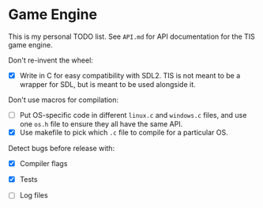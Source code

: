 # Game Engine

This is my personal TODO list.
See `API.md` for API documentation for the TIS game engine.

Don't re-invent the wheel:
- [x] Write in C for easy compatibility with SDL2.
TIS is not meant to be a wrapper for SDL, but is meant to be used alongside it.

Don't use macros for compilation:
- [ ] Put OS-specific code in different `linux.c` and `windows.c` files, and 
use one `os.h` file to ensure they all have the same API. 
- [x] Use makefile to pick which `.c` file to compile for a particular OS. 

Detect bugs before release with:
- [x] Compiler flags
- [x] Tests
- [ ] Log files

